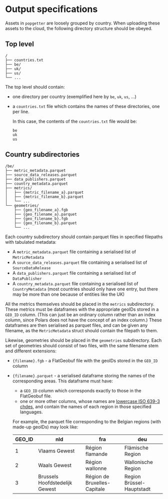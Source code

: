 # Output specifications

Assets in `popgetter` are loosely grouped by country. When uploading these
assets to the cloud, the following directory structure should be obeyed.

## Top level

    /
    ├── countries.txt
    ├── be/
    ├── uk/
    ├── us/
    └── ...

The top level should contain:

- one directory per country (exemplified here by `be`, `uk`, `us`, ...)
- a `countries.txt` file which contains the names of these directories, one per
  line.

  In this case, the contents of the `countries.txt` file would be:

      be
      uk
      us

## Country subdirectories

    /be/
    ├── metric_metadata.parquet
    ├── source_data_releases.parquet
    ├── data_publishers.parquet
    ├── country_metadata.parquet
    ├── metrics/
    │   ├── {metric_filename_a}.parquet
    │   ├── {metric_filename_b}.parquet
    │   └── ...
    └── geometries/
        ├── {geo_filename_a}.fgb
        ├── {geo_filename_a}.parquet
        ├── {geo_filename_b}.fgb
        ├── {geo_filename_b}.parquet
        └── ...

Each country subdirectory should contain parquet files in specified filepaths
with tabulated metadata:

- A `metric_metadata.parquet` file containing a serialised list of
  `MetricMetadata`
- A `source_data_releases.parquet` file containing a serialised list of
  `SourceDataRelease`
- A `data_publishers.parquet` file containing a serialised list of
  `DataPublisher`
- A `country_metadata.parquet` file containing a serialised list of
  `CountryMetadata` (most countries should only have one entry, but there may be
  more than one because of entities like the UK)

All the metrics themselves should be placed in the `metrics` subdirectory. These
metrics must be dataframes with the appropriate geoIDs stored in a `GEO_ID`
column.
(This can just be an ordinary column rather than an index column, since Polars does not have the concept of an index column.)
These dataframes are then serialised as parquet files, and can be given any
filename, as the `MetricMetadata` struct should contain the filepath to them.

Likewise, geometries should be placed in the `geometries` subdirectory. Each set
of geometries should consist of two files, with the same filename stem and
different extensions:

- `{filename}.fgb` - a FlatGeobuf file with the geoIDs stored in the `GEO_ID`
  column
- `{filename}.parquet` - a serialised dataframe storing the names of the
  corresponding areas. This dataframe must have:

  - a `GEO_ID` column which corresponds exactly to those in the FlatGeobuf file.
  - one or more other columns, whose names are
    [lowercase ISO 639-3 chdes](https://iso639-3.sil.org/code_tables/639/data),
    and contain the names of each region in those specified languages.

  For example, the parquet file corresponding to the Belgian regions (with
  made-up geoIDs) may look like:

  | GEO_ID | nld                            | fra                          | deu                       |
  | ------ | ------------------------------ | ---------------------------- | ------------------------- |
  | 1      | Vlaams Gewest                  | Région flamande              | Flämische Region          |
  | 2      | Waals Gewest                   | Région wallonne              | Wallonische Region        |
  | 3      | Brussels Hoofdstedelijk Gewest | Région de Bruxelles-Capitale | Region Brüssel-Hauptstadt |
